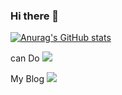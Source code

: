 ### Hi there 👋

<!--
**realslimtaek/realslimtaek** is a ✨ _special_ ✨ repository because its `README.md` (this file) appears on your GitHub profile.

Here are some ideas to get you started:

- 🔭 I’m currently working on ...
- 🌱 I’m currently learning ...
- 👯 I’m looking to collaborate on ...
- 🤔 I’m looking for help with ...
- 💬 Ask me about ...
- 📫 How to reach me: ...
- 😄 Pronouns: ...
- ⚡ Fun fact: ...
-->



[![Anurag's GitHub stats](https://github-readme-stats.vercel.app/api?username=realslimtaek)](https://github.com/anuraghazra/github-readme-stats)

can Do
 <img src="https://img.shields.io/badge/Firebase-FFCA28?style=flat-square&logo=firebase&logoColor=white"/>
 
My Blog
<img src="https://img.shields.io/badge/Tistory-FFCA28?style=flat-square&logo=firebase&logoColor=black"/>
